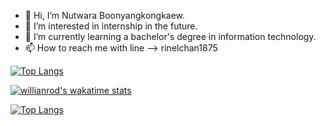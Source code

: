 - 👋 Hi, I’m Nutwara Boonyangkongkaew.
- 👀 I’m interested in internship in the future.
- 🌱 I’m currently learning a bachelor's degree in information technology.
- 📫 How to reach me with line --> rinelchan1875

<!---
rinelchan/rinelchan is a ✨ special ✨ repository because its `README.md` (this file) appears on your GitHub profile.
You can click the Preview link to take a look at your changes.
--->

[![Top Langs](https://github-readme-stats.vercel.app/api/top-langs/?username=anuraghazra&layout=compact)](https://github.com/anuraghazra/github-readme-stats)

[![willianrod's wakatime stats](https://github-readme-stats.vercel.app/api/wakatime?username=willianrod&layout=compact)](https://github.com/anuraghazra/github-readme-stats)

[![Top Langs](https://github-readme-stats.vercel.app/api/top-langs/?username=rinelchan&layout=compact)](https://github.com/rinelchan/github-readme-stats)


